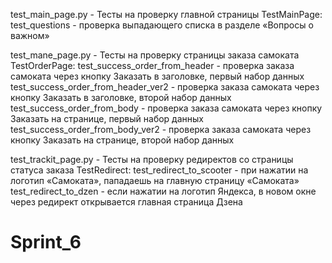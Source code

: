 test_main_page.py - Тесты на проверку главной страницы
    TestMainPage:
    test_questions - проверка выпадающего списка в разделе «Вопросы о важном»

test_mane_page.py - Тесты на проверку страницы заказа самоката
    TestOrderPage:
    test_success_order_from_header - проверка заказа самоката через кнопку Заказать в заголовке, первый набор данных
    test_success_order_from_header_ver2 - проверка заказа самоката через кнопку Заказать в заголовке, второй набор данных
    test_success_order_from_body - проверка заказа самоката через кнопку Заказать на странице, первый набор данных
    test_success_order_from_body_ver2 - проверка заказа самоката через кнопку Заказать на странице, второй набор данных

test_trackit_page.py - Тесты на проверку редиректов со страницы статуса заказа
    TestRedirect:
    test_redirect_to_scooter - при нажатии на логотип «Самоката», пападаешь на главную страницу «Самоката»
    test_redirect_to_dzen - если нажатии на логотип Яндекса, в новом окне через редирект открывается главная страница Дзена
# Sprint_6
